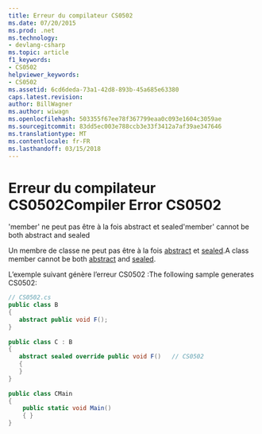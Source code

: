 ```yaml
---
title: Erreur du compilateur CS0502
ms.date: 07/20/2015
ms.prod: .net
ms.technology:
- devlang-csharp
ms.topic: article
f1_keywords:
- CS0502
helpviewer_keywords:
- CS0502
ms.assetid: 6cd6deda-73a1-42d8-893b-45a685e63380
caps.latest.revision: 
author: BillWagner
ms.author: wiwagn
ms.openlocfilehash: 503355f67ee78f367799eaa0c093e1604c3059ae
ms.sourcegitcommit: 83dd5ec003e788ccb3e33f3412a7af39ae347646
ms.translationtype: MT
ms.contentlocale: fr-FR
ms.lasthandoff: 03/15/2018
---
```

# <a name="compiler-error-cs0502"></a><span data-ttu-id="6de5c-102">Erreur du compilateur CS0502</span><span class="sxs-lookup"><span data-stu-id="6de5c-102">Compiler Error CS0502</span></span>
<span data-ttu-id="6de5c-103">'member' ne peut pas être à la fois abstract et sealed</span><span class="sxs-lookup"><span data-stu-id="6de5c-103">'member' cannot be both abstract and sealed</span></span>  
  
 <span data-ttu-id="6de5c-104">Un membre de classe ne peut pas être à la fois [abstract](../../csharp/language-reference/keywords/abstract.md) et [sealed](../../csharp/language-reference/keywords/sealed.md).</span><span class="sxs-lookup"><span data-stu-id="6de5c-104">A class member cannot be both [abstract](../../csharp/language-reference/keywords/abstract.md) and [sealed](../../csharp/language-reference/keywords/sealed.md).</span></span>  
  
 <span data-ttu-id="6de5c-105">L’exemple suivant génère l’erreur CS0502 :</span><span class="sxs-lookup"><span data-stu-id="6de5c-105">The following sample generates CS0502:</span></span>  
  
```csharp  
// CS0502.cs  
public class B  
{  
   abstract public void F();  
}  
  
public class C : B  
{  
   abstract sealed override public void F()   // CS0502  
   {  
   }  
}  
  
public class CMain  
{  
    public static void Main()  
    { }  
}  
```
